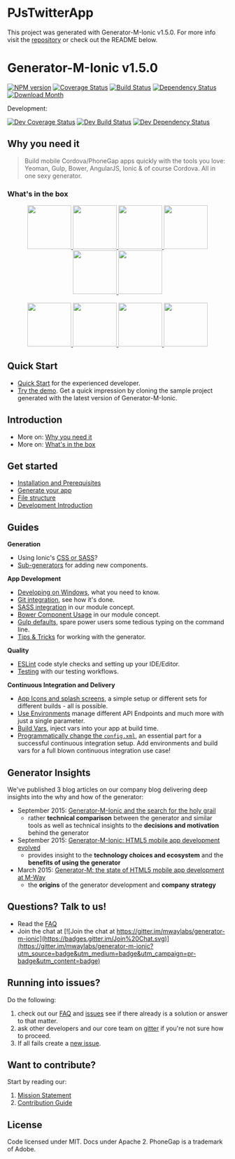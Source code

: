 # PJsTwitterApp
This project was generated with Generator-M-Ionic v1.5.0. For more info visit the [repository](https://github.com/mwaylabs/generator-m-ionic) or check out the README below.

# Generator-M-Ionic v1.5.0

[![NPM version](http://img.shields.io/npm/v/generator-m-ionic.svg?style=flat-square)][npm-url]
[![Coverage Status](http://img.shields.io/coveralls/mwaylabs/generator-m-ionic/master.svg?style=flat-square)][coveralls-url]
[![Build Status](https://img.shields.io/travis/mwaylabs/generator-m-ionic/master.svg?style=flat-square)][travis-url]
[![Dependency Status](http://img.shields.io/david/mwaylabs/generator-m-ionic/master.svg?style=flat-square)][daviddm-url]
[![Download Month](http://img.shields.io/npm/dm/generator-m-ionic.svg?style=flat-square)][npm-url]

[npm-url]: https://npmjs.org/package/generator-m-ionic
[coveralls-url]: https://coveralls.io/r/mwaylabs/generator-m-ionic?branch=master
[travis-url]: https://travis-ci.org/mwaylabs/generator-m-ionic
[daviddm-url]: https://david-dm.org/mwaylabs/generator-m-ionic

Development:

[![Dev Coverage Status](http://img.shields.io/coveralls/mwaylabs/generator-m-ionic/dev.svg?style=flat-square)][coveralls-url]
[![Dev Build Status](https://img.shields.io/travis/mwaylabs/generator-m-ionic/dev.svg?style=flat-square)][travis-url]
[![Dev Dependency Status](http://img.shields.io/david/mwaylabs/generator-m-ionic/dev.svg?style=flat-square)](https://david-dm.org/mwaylabs/generator-m-ionic/dev)


## Why you need it
> Build mobile Cordova/PhoneGap apps quickly with the tools you love:
Yeoman, Gulp, Bower, AngularJS, Ionic & of course Cordova. All in one sexy generator.

### What's in the box

<p align="center">
  <a href="http://yeoman.io/" target="_blank" alt="yeoman" title="yeoman">
    <img height="100" src="https://cloud.githubusercontent.com/assets/1370779/6041228/c1f91cac-ac7a-11e4-9c85-1a5298e29067.png">
  </a>
  <a href="http://gulpjs.com/" target="_blank" alt="gulp" title="gulp">
    <img height="100" src="https://cloud.githubusercontent.com/assets/1370779/9409728/c5332474-481c-11e5-9a6e-74641a0f1782.png">
  </a>
  <a href="http://bower.io/" target="_blank" alt="bower" title="bower">
    <img height="100" src="https://cloud.githubusercontent.com/assets/1370779/6041250/ef9a78b8-ac7a-11e4-9586-7e7e894e201e.png">
  </a>
  <a href="https://angularjs.org/" target="_blank" alt="angular" title="angular">
    <img height="100" src="https://cloud.githubusercontent.com/assets/1370779/6041199/5978cb96-ac7a-11e4-9568-829e2ea4312f.png">
  </a>
  <a href="http://ionicframework.com/" target="_blank" alt="ionic" title="ionic">
    <img height="100" src="https://cloud.githubusercontent.com/assets/1370779/6041296/59c5717a-ac7b-11e4-9d5d-9c5232aace64.png">
  </a>
  <a href="http://cordova.apache.org/" target="_blank" alt="cordova" title="cordova">
    <img height="100" src="https://cloud.githubusercontent.com/assets/1370779/6041269/20ed1196-ac7b-11e4-8707-68fa331f1aeb.png">
  </a>
  <br>
  <br>
  <a href="http://sass-lang.com/" target="_blank" alt="sass" title="sass">
    <img height="100" src="https://cloud.githubusercontent.com/assets/1370779/9410121/c330a3de-481e-11e5-8a69-ca0c56f6cabc.png">
  </a>
  <a href="http://karma-runner.github.io/" target="_blank" alt="karma" title="karma">
    <img height="100" src="https://cloud.githubusercontent.com/assets/1370779/9410216/44fef8fc-481f-11e5-8037-2f7f03678f4c.png">
  </a>
  <a href="http://jasmine.github.io/" target="_blank" alt="jasmine" title="jasmine">
    <img height="100" src="https://cloud.githubusercontent.com/assets/1370779/9410153/ebd46a00-481e-11e5-9864-f00fa8427d17.png">
  </a>
  <a href="https://angular.github.io/protractor/#/" target="_blank" alt="protractor" title="protractor">
    <img height="100" src="https://cloud.githubusercontent.com/assets/1370779/9410114/b99aaa9a-481e-11e5-8655-ebc1e324200d.png">
  </a>
</p>


## Quick Start
- [Quick Start](https://github.com/mwaylabs/generator-m-ionic/tree/master/docs/intro/0_quick_start.md) for the experienced developer.
- [Try the demo](https://github.com/mwaylabs/generator-m-ionic-demo). Get a quick impression by cloning the sample project generated with the latest version of Generator-M-Ionic.

## Introduction
- More on: [Why you need it](https://github.com/mwaylabs/generator-m-ionic/tree/master/docs/intro/0_why_you_need_it.md)
- More on: [What's in the box](https://github.com/mwaylabs/generator-m-ionic/tree/master/docs/intro/1_whats_in_the_box.md)

## Get started
- [Installation and Prerequisites](https://github.com/mwaylabs/generator-m-ionic/tree/master/docs/start/0_installation_prerequisites.md)
- [Generate your app](https://github.com/mwaylabs/generator-m-ionic/tree/master/docs/start/0_generate_app.md)
- [File structure](https://github.com/mwaylabs/generator-m-ionic/tree/master/docs/start/1_file_structure.md)
- [Development Introduction](https://github.com/mwaylabs/generator-m-ionic/tree/master/docs/start/2_development_intro.md)

## Guides

**Generation**
- Using Ionic's [CSS or SASS](https://github.com/mwaylabs/generator-m-ionic/tree/master/docs/guides/ionic_css_or_sass.md)?
- [Sub-generators](https://github.com/mwaylabs/generator-m-ionic/tree/master/docs/guides/sub_generators.md) for adding new components.

**App Development**
- [Developing on Windows](https://github.com/mwaylabs/generator-m-ionic/tree/master/docs/guides/windows.md), what you need to know.
- [Git integration](https://github.com/mwaylabs/generator-m-ionic/tree/master/docs/guides/git_integration.md), see how it's done.
- [SASS integration](https://github.com/mwaylabs/generator-m-ionic/tree/master/docs/guides/sass_integration.md) in our module concept.
- [Bower Component Usage](https://github.com/mwaylabs/generator-m-ionic/tree/master/docs/guides/bower_component_usage.md) in our module concept.
- [Gulp defaults](https://github.com/mwaylabs/generator-m-ionic/tree/master/docs/guides/gulp_defaults.md), spare power users some tedious typing on the command line.
- [Tips & Tricks](https://github.com/mwaylabs/generator-m-ionic/tree/master/docs/guides/tips_tricks.md) for working with the generator.

**Quality**
- [ESLint](https://github.com/mwaylabs/generator-m-ionic/tree/master/docs/guides/eslint.md) code style checks and setting up your IDE/Editor.
- [Testing](https://github.com/mwaylabs/generator-m-ionic/tree/master/docs/guides/testing.md) with our testing workflows.

**Continuous Integration and Delivery**
- [App Icons and splash screens](https://github.com/mwaylabs/generator-m-ionic/tree/master/docs/guides/icons_splash_screens.md), a simple setup or different sets for different builds - all is possible.
- [Use Environments](https://github.com/mwaylabs/generator-m-ionic/tree/master/docs/guides/environments.md) manage different API Endpoints and much more with just a single parameter.
- [Build Vars](https://github.com/mwaylabs/generator-m-ionic/tree/master/docs/guides/build_vars.md), inject vars into your app at build time.
- [Programmatically change the `config.xml`](https://github.com/mwaylabs/generator-m-ionic/tree/master/docs/guides/programmatically_change_configxml.md), an essential part for a successful continuous integration setup. Add environments and build vars for a full blown continuous integration use case!

## Generator Insights
We've published 3 blog articles on our company blog delivering deep insights into the why and how of the generator:
- September 2015: [Generator-M-Ionic and the search for the holy grail](http://blog.mwaysolutions.com/2015/09/21/generator-m-ionic-and-the-search-for-the-holy-grail/)
  - rather **technical comparison** between the generator and similar tools as well as technical insights to the **decisions and motivation** behind the generator
- September 2015: [Generator-M-Ionic: HTML5 mobile app development evolved](http://blog.mwaysolutions.com/2015/09/10/generator-m-ionic-html5-mobile-app-development-evolved/)
    - provides insight to the **technology choices and ecosystem** and the **benefits of using the generator**
- March 2015: [Generator-M: the state of HTML5 mobile app development at M-Way](http://blog.mwaysolutions.com/2015/03/26/generator-m-the-state-of-html5-mobile-app-development-at-m-way/)
  - the **origins** of the generator development and **company strategy**


## Questions? Talk to us!
- Read the [FAQ](https://github.com/mwaylabs/generator-m-ionic/tree/master/docs/contribute/faq.md)
- Join the chat at [![Join the chat at https://gitter.im/mwaylabs/generator-m-ionic](https://badges.gitter.im/Join%20Chat.svg)](https://gitter.im/mwaylabs/generator-m-ionic?utm_source=badge&utm_medium=badge&utm_campaign=pr-badge&utm_content=badge)  


## Running into issues?
Do the following:
 1. check out our [FAQ](https://github.com/mwaylabs/generator-m-ionic/tree/master/docs/contribute/faq.md) and [issues](https://github.com/mwaylabs/generator-m-ionic/issues) see if there already is a solution or answer to that matter.
 2. ask other developers and our core team on [gitter](https://gitter.im/mwaylabs/generator-m-ionic) if you're not sure how to proceed.
 3. If all fails create a [new issue](https://github.com/mwaylabs/generator-m-ionic/issues/new).

## Want to contribute?
Start by reading our:

1. [Mission Statement](https://github.com/mwaylabs/generator-m-ionic/tree/master/docs/contribute/mission_statement.md)
2. [Contribution Guide](https://github.com/mwaylabs/generator-m-ionic/tree/master/docs/contribute/contribution_guide.md)


## License
Code licensed under MIT. Docs under Apache 2. PhoneGap is a trademark of Adobe.
